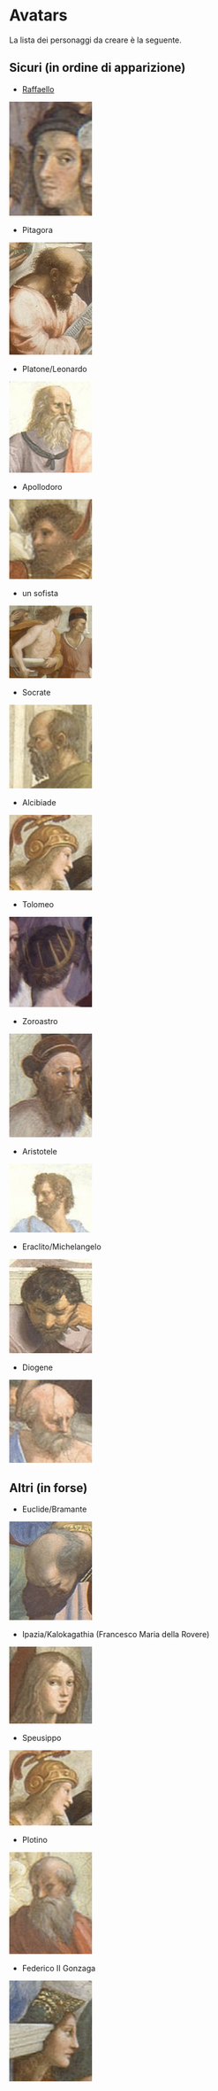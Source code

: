 # Avatars

La lista dei personaggi da creare è la seguente.

## Sicuri (in ordine di apparizione)

- [Raffaello](./raffaello/)

<img alt="Raffaello thumbnail" src="./thumbnails/raffaello.jpeg" width="150px">

- Pitagora

<img alt="Pitagora thumbnail" src="./thumbnails/pitagora.jpeg" width="150px">

- Platone/Leonardo

<img alt="Platone thumbnail" src="./thumbnails/platone.jpeg" width="150px">

- Apollodoro

<img alt="Apollodoro thumbnail" src="./thumbnails/apollodoro.jpeg" width="150px">

- un sofista

<img alt="Sofista thumbnail" src="./thumbnails/sofista.jpeg" width="150px">

- Socrate

<img alt="Socrate thumbnail" src="./thumbnails/socrate.jpeg" width="150px">

- Alcibiade

<img alt="Alcibiade thumbnail" src="./thumbnails/alcibiade.jpeg" width="150px">

- Tolomeo

<img alt="Tolomeo thumbnail" src="./thumbnails/tolomeo.jpeg" width="150px">

- Zoroastro

<img alt="Zoroastro thumbnail" src="./thumbnails/zoroastro.jpeg" width="150px">

- Aristotele

<img alt="Aristotele thumbnail" src="./thumbnails/aristotele.jpeg" width="150px">

- Eraclito/Michelangelo

<img alt="eraclito thumbnail" src="./thumbnails/eraclito.jpeg" width="150px">

- Diogene

<img alt="Diogene thumbnail" src="./thumbnails/diogene.jpeg" width="150px">

## Altri (in forse)

- Euclide/Bramante

<img alt="Euclide thumbnail" src="./thumbnails/euclide.jpeg" width="150px">

- Ipazia/Kalokagathia (Francesco Maria della Rovere)

<img alt="Ipazia thumbnail" src="./thumbnails/ipazia.jpeg" width="150px">

- Speusippo

<img alt="Alcibiade thumbnail" src="./thumbnails/alcibiade.jpeg" width="150px">

- Plotino

<img alt="Plotino thumbnail" src="./thumbnails/plotino.jpeg" width="150px">

- Federico II Gonzaga

<img alt="Federico II Gonzaga thumbnail" src="./thumbnails/federico-ii-gonzaga.jpeg" width="150px">
